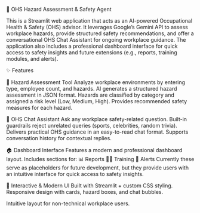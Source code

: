 🦺 OHS Hazard Assessment & Safety Agent

This is a Streamlit web application that acts as an AI-powered Occupational Health & Safety (OHS) advisor.
It leverages Google’s Gemini API to assess workplace hazards, provide structured safety recommendations, and offer a conversational OHS Chat Assistant for ongoing workplace guidance.
The application also includes a professional dashboard interface for quick access to safety insights and future extensions (e.g., reports, training modules, and alerts).

✨ Features

📝 Hazard Assessment Tool
Analyze workplace environments by entering type, employee count, and hazards.
AI generates a structured hazard assessment in JSON format.
Hazards are classified by category and assigned a risk level (Low, Medium, High).
Provides recommended safety measures for each hazard.

💬 OHS Chat Assistant
Ask any workplace safety-related question.
Built-in guardrails reject unrelated queries (sports, celebrities, random trivia).
Delivers practical OHS guidance in an easy-to-read chat format.
Supports conversation history for contextual replies.

🏠 Dashboard Interface
Features a modern and professional dashboard layout.
Includes sections for:
📊 Reports
🧑‍🏫 Training
🚨 Alerts
Currently these serve as placeholders for future development, but they provide users with an intuitive interface for quick access to safety insights.

🎨 Interactive & Modern UI
Built with Streamlit + custom CSS styling.
Responsive design with cards, hazard boxes, and chat bubbles.

Intuitive layout for non-technical workplace users.
